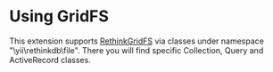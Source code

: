 Using GridFS
============

This extension supports [RethinkGridFS](http://docs.rethinkdb.org/manual/core/gridfs/) via
classes under namespace "\yii\rethinkdb\file".
There you will find specific Collection, Query and ActiveRecord classes.
